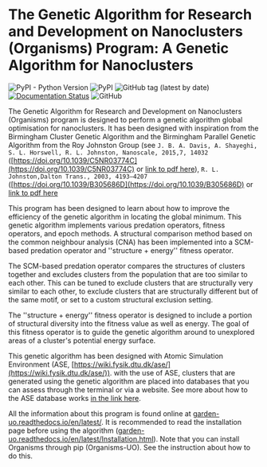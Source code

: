 The Genetic Algorithm for Research and Development on Nanoclusters (Organisms) Program: A Genetic Algorithm for Nanoclusters
=========================================================================================================================

![PyPI - Python Version](https://img.shields.io/pypi/pyversions/Organisms-UO)
![PyPI](https://img.shields.io/pypi/v/Organisms-UO)
![GitHub tag (latest by date)](https://img.shields.io/github/v/tag/GardenGroupUO/Organisms-UO)
[![Documentation Status](https://readthedocs.org/projects/garden-uo/badge/?version=latest)](https://garden-uo.readthedocs.io/en/latest/)
![GitHub](https://img.shields.io/github/license/GardenGroupUO/Organisms-UO)

The Genetic Algorithm for Research and Development on Nanoclusters (Organisms) program is designed to perform a genetic algorithm global optimisation for nanoclusters. It has been designed with inspiration from the Birmingham Cluster Genetic Algorithm and the Birmingham Parallel Genetic Algorithm from the Roy Johnston Group (see ``J. B. A. Davis, A. Shayeghi, S. L. Horswell, R. L. Johnston, Nanoscale, 2015,7, 14032`` ([https://doi.org/10.1039/C5NR03774C](https://doi.org/10.1039/C5NR03774C) or [link to pdf here](https://pubs.rsc.org/en/content/articlepdf/2015/nr/c5nr03774c)), ``R. L. Johnston,Dalton Trans., 2003, 4193–4207`` ([https://doi.org/10.1039/B305686D](https://doi.org/10.1039/B305686D) or [link to pdf here](http://citeseerx.ist.psu.edu/viewdoc/download?doi=10.1.1.124.6813&rep=rep1&type=pdf)

This program has been designed to learn about how to improve the efficiency of the genetic algorithm in locating the global minimum. This genetic algorithm implements various predation operators, fitness operators, and epoch methods. A structural comparison method based on the common neighbour analysis (CNA) has been implemented into a SCM-based predation operator and ''structure + energy'' fitness operator. 

The SCM-based predation operator compares the structures of clusters together and excludes clusters from the population that are too similar to each other. This can be tuned to exclude clusters that are structurally very similar to each other, to exclude clusters that are structurally different but of the same motif, or set to a custom structural exclusion setting. 

The ''structure + energy'' fitness operator is designed to include a portion of structural diversity into the fitness value as well as energy. The goal of this fitness operator is to guide the genetic algorithm around to unexplored areas of a cluster's potential energy surface. 

This genetic algorithm has been designed with Atomic Simulation Environment (ASE, [https://wiki.fysik.dtu.dk/ase/](https://wiki.fysik.dtu.dk/ase/)). with the use of ASE, clusters that are generated using the genetic algorithm are placed into databases that you can assess through the terminal or via a website. See more about how to the ASE database works [in the link here](https://wiki.fysik.dtu.dk/ase/ase/db/db.html?highlight=databases#id9).

All the information about this program is found online at [garden-uo.readthedocs.io/en/latest/](https://garden-uo.readthedocs.io/en/latest/). It is recommended to read the installation page before using the algorithm ([garden-uo.readthedocs.io/en/latest/Installation.html](https://garden-uo.readthedocs.io/en/latest/Installation.html)). Note that you can install Organisms through pip (Organisms-UO). See the instruction about how to do this.
